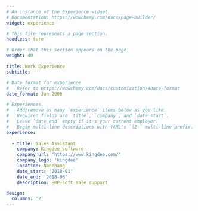 ```yaml
---
# An instance of the Experience widget.
# Documentation: https://wowchemy.com/docs/page-builder/
widget: experience

# This file represents a page section.
headless: ture

# Order that this section appears on the page.
weight: 40

title: Work Experience
subtitle:

# Date format for experience
#   Refer to https://wowchemy.com/docs/customization/#date-format
date_format: Jan 2006

# Experiences.
#   Add/remove as many `experience` items below as you like.
#   Required fields are `title`, `company`, and `date_start`.
#   Leave `date_end` empty if it's your current employer.
#   Begin multi-line descriptions with YAML's `|2-` multi-line prefix.
experience:
        
  - title: Sales Assistant
    company: Kingdee software
    company_url: 'https://www.kingdee.com/'
    company_logo: 'kingdee'
    location: Nanchang
    date_start: '2018-01'
    date_end: '2018-06'
    description: ERP-soft sale support

design:
  columns: '2'
---
```


